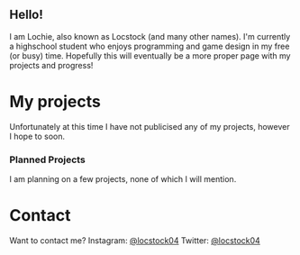 ## Hello!

I am Lochie, also known as Locstock (and many other names). I'm currently a highschool student who enjoys programming and game design in my free (or busy) time. Hopefully this will eventually be a more proper page with my projects and progress!

# My projects
Unfortunately at this time I have not publicised any of my projects, however I hope to soon.

### Planned Projects
I am planning on a few projects, none of which I will mention.

# Contact
Want to contact me?
Instagram:  [@locstock04](https://www.instagram.com/locstock04/)
Twitter:    [@locstock04](https://twitter.com/Locstock04)
